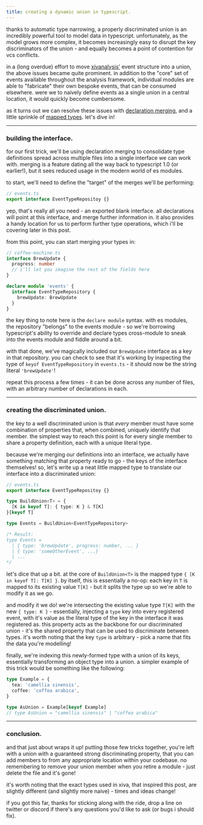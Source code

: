 ```yaml
---
title: creating a dynamic union in typescript.
---
```


thanks to automatic type narrowing, a properly discriminated union is an incredibly powerful tool to model data in typescript. unfortunately, as the model grows more complex, it becomes increasingly easy to disrupt the key discriminators of the union - and equally becomes a point of contention for vcs conflicts.

in a (long overdue) effort to move [xivanalysis'](https://github.com/xivanalysis/xivanalysis) event structure into a union, the above issues became quite prominent. in addition to the "core" set of events available throughout the analysis framework, individual modules are able to "fabricate" their own bespoke events, that can be consumed elsewhere. were we to naively define events as a single union in a central location, it would quickly become cumbersome.

as it turns out we can resolve these issues with [declaration merging](https://www.typescriptlang.org/docs/handbook/declaration-merging.html), and a little sprinkle of [mapped types](https://www.typescriptlang.org/docs/handbook/advanced-types.html#mapped-types). let's dive in!

----

### building the interface.

for our first trick, we'll be using declaration merging to consolidate type definitions spread across multiple files into a single interface we can work with. merging is a feature dating all the way back to typescript 1.0 (or earlier!), but it sees reduced usage in the modern world of es modules.

to start, we'll need to define the "target" of the merges we'll be performing:

```ts
// events.ts
export interface EventTypeRepositoy {}
```

yep, that's really all you need - an exported blank interface. all declarations will point at this interface, and merge further information in. it also provides a handy location for us to perform further type operations, which i'll be covering later in this post.

from this point, you can start merging your types in:

```ts
// coffee-machine.ts
interface BrewUpdate {
  progress: number
  // i'll let you imagine the rest of the fields here
}

declare module 'events' {
  interface EventTypeRepository {
    brewUpdate: BrewUpdate
  }
}
```

the key thing to note here is the `declare module` syntax. with es modules, the repository "belongs" to the events module - so we're borrowing typescript's ability to override and declare types cross-module to sneak into the events module and fiddle around a bit.

with that done, we've magically included our `BrewUpdate` interface as a key in that repository. you can check to see that it's working by inspecting the type of `keyof EventTypeRepository` in `events.ts` - it should now be the string literal `'brewUpdate'`!

repeat this process a few times - it can be done across any number of files, with an arbitrary number of declarations in each.

----

### creating the discriminated union.

the key to a well discriminated union is that _every_ member must have some combination of properties that, when combined, uniquely identify that member. the simplest way to reach this point is for every single member to share a property definition, each with a unique literal type.

because we're merging our definitions into an interface, we actually have something matching that property ready to go - the keys of the interface themselves! so, let's write up a neat little mapped type to translate our interface into a discriminated union:

```ts
// events.ts
export interface EventTypeRepositoy {}

type BuildUnion<T> = {
  [K in keyof T]: { type: K } & T[K]
}[keyof T]

type Events = BuildUnion<EventTypeRepository>

/* Result:
type Events =
  | { type: 'brewUpdate', progress: number, ... }
  | { type: 'someOtherEvent', ...}
  | ...
*/
```

let's dice that up a bit. at the core of `BuildUnion<T>` is the mapped type `{ [K in keyof T]: T[K] }`. by itself, this is essentially a no-op: each key in `T` is mapped to its existing value `T[K]` - but it splits the type up so we're able to modify it as we go.

and modify it we do! we're intersecting the existing value type `T[K]` with the new `{ type: K }` - essentially, injecting a `type` key into every registered event, with it's value as the literal type of the key in the interface it was registered as. this property acts as the backbone for our discriminated union - it's the shared property that can be used to discriminate between types. it's worth noting that the key `type` is arbitrary - pick a name that fits the data you're modelling!

finally, we're indexing this newly-formed type with a union of its keys, essentially transforming an object type into a union. a simpler example of this trick would be something like the following:

```ts
type Example = {
  tea: 'camellia sinensis',
  coffee: 'coffea arabica',
}

type AsUnion = Example[keyof Example]
// type AsUnion = "camellia sinensis" | "coffea arabica"
```

----

### conclusion.

and that just about wraps it up! putting those few tricks together, you're left with a union with a guaranteed strong discriminating property, that you can add members to from any appropriate location within your codebase. no remembering to remove your union member when you retire a module - just delete the file and it's gone!

it's worth noting that the exact types used in xiva, that inspired this post, are slightly different (and slightly more naive) - times and ideas change!

if you got this far, thanks for sticking along with the ride, drop a line on twitter or discord if there's any questions you'd like to ask (or bugs i should fix).
